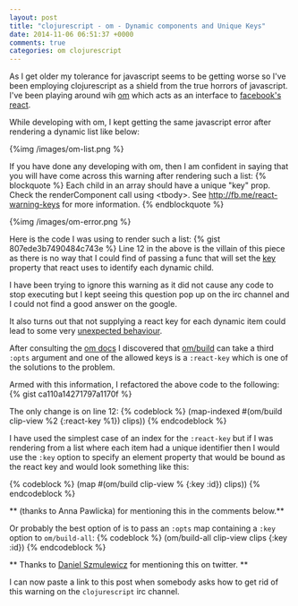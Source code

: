 ```yaml
---
layout: post
title: "clojurescript - om - Dynamic components and Unique Keys"
date: 2014-11-06 06:51:37 +0000
comments: true
categories: om clojurescript
---
```

As I get older my tolerance for javascript seems to be getting worse so I've been employing clojurescript as a shield from the true horrors of javascript.  I've been playing around wih <a href="https://github.com/swannodette/om" target="_blank">om</a> which acts as an interface to <a href="http://facebook.github.io/react/" target="_blank">facebook's react</a>.

While developing with om, I kept getting the same javascript error after rendering a dynamic list like below:

{%img /images/om-list.png %}

If you have done any developing with om, then I am confident in saying that you will have come across this warning after rendering such a list:
{% blockquote %}
Each child in an array should have a unique "key" prop. Check the renderComponent call using &lt;tbody&gt;. See http://fb.me/react-warning-keys for more information.
{% endblockquote %}

{%img /images/om-error.png %}

Here is the code I was using to render such a list:
{% gist 807ede3b7490484c743e %}
Line 12 in the above is the villain of this piece as there is no way that I could find of passing a func that will set the <a href="http://facebook.github.io/react/docs/multiple-components.html#dynamic-children" target="_blank">key</a> property that react uses to identify each dynamic child.

I have been trying to ignore this warning as it did not cause any code to stop executing but I kept seeing this question pop up on the irc channel and I could not find a good answer on the google.

It also turns out that not supplying a react key for each dynamic item could lead to some very <a href="https://coderwall.com/p/jdybeq/the-importance-of-component-keys-in-react-js" target="_blank">unexpected behaviour</a>.

After consulting the <a href="https://github.com/swannodette/om/wiki/Documentation" target="_blank">om docs</a> I discovered that <a href="https://github.com/swannodette/om/wiki/Documentation#build" target="_blank">om/build</a> can take a third ```:opts``` argument and one of the allowed keys is a ```:react-key``` which is one of the solutions to the problem.

Armed with this information, I refactored the above code to the following:
{% gist ca110a14271797a1170f %}

The only change is on line 12:
{% codeblock %}
(map-indexed #(om/build clip-view %2 {:react-key %1}) clips))
{% endcodeblock %}

I have used the simplest case of an index for the ```:react-key``` but if I was rendering from a list where each item had a unique identifier then I would use the ```:key``` option to specify an element property that would be bound as the react key and would look something like this:

{% codeblock %}
(map #(om/build clip-view % {:key :id}) clips))
{% endcodeblock %}

** (thanks to Anna Pawlicka) for mentioning this in the comments below.**

Or probably the best option of is to pass  an ```:opts``` map containing a ```:key``` option to ```om/build-all```:
{% codeblock %}
(om/build-all clip-view clips {:key :id})
{% endcodeblock %}

** Thanks to <a href="https://twitter.com/danielszmu" target="_blank">Daniel Szmulewicz</a> for mentioning this on twitter. **

I can now paste a link to this post when somebody asks how to get rid of this warning on the ```clojurescript``` irc channel.
